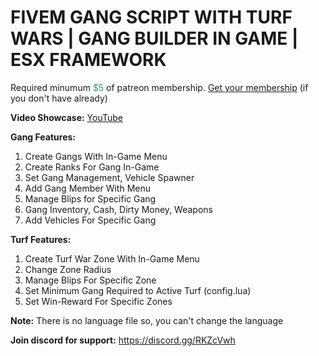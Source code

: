 <h1>FIVEM GANG SCRIPT WITH TURF WARS | GANG BUILDER IN GAME | ESX FRAMEWORK</h1>
<p>Required minumum <span style="color: #339966;">$5</span> of patreon membership. <a href="https://patreon.com/menanak47" target="_blank">Get your membership</a> (if you don't have already)</p>
<p><strong>Video Showcase:</strong> <a href="https://youtu.be/o1xII8uANh4">YouTube</a></p>
<p><strong>Gang Features: </strong></p>
<ol>
<li>Create Gangs With In-Game Menu</li>
<li>Create Ranks For Gang In-Game</li>
<li>Set Gang Management, Vehicle Spawner</li>
<li>Add Gang Member With Menu</li>
<li>Manage Blips for Specific Gang</li>
<li>Gang Inventory, Cash, Dirty Money, Weapons</li>
<li>Add Vehicles For Specific Gang </li>
</ol>
<p><strong>Turf Features: </strong></p>
<ol>
<li>Create Turf War Zone With In-Game Menu</li>
<li>Change Zone Radius</li>
<li>Manage Blips For Specific Zone</li>
<li>Set Minimum Gang Required to Active Turf (config.lua)</li>
<li>Set Win-Reward For Specific Zones</li>
</ol>
<p><strong>Note:</strong> There is no language file so, you can't change the language</p>
<p><strong>Join discord for support:</strong> <a href="https://discord.gg/RKZcVwh">https://discord.gg/RKZcVwh</a></p>
